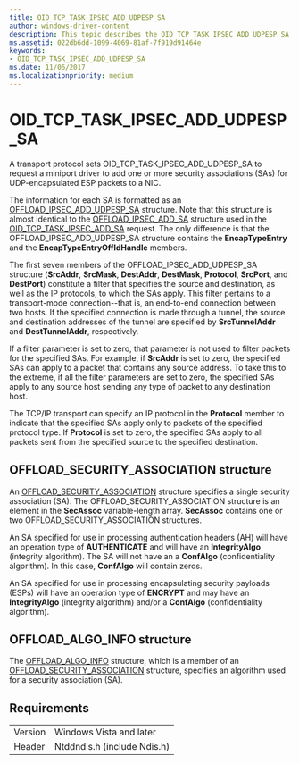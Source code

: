 ```yaml
---
title: OID_TCP_TASK_IPSEC_ADD_UDPESP_SA
author: windows-driver-content
description: This topic describes the OID_TCP_TASK_IPSEC_ADD_UDPESP_SA object identifier (OID).
ms.assetid: 022db6dd-1099-4069-81af-7f919d91464e
keywords:
- OID_TCP_TASK_IPSEC_ADD_UDPESP_SA
ms.date: 11/06/2017
ms.localizationpriority: medium
---
```


# OID_TCP_TASK_IPSEC_ADD_UDPESP_SA

A transport protocol sets OID_TCP_TASK_IPSEC_ADD_UDPESP_SA to request a miniport driver to add one or more security associations (SAs) for UDP-encapsulated ESP packets to a NIC.

The information for each SA is formatted as an [OFFLOAD_IPSEC_ADD_UDPESP_SA](https://msdn.microsoft.com/library/windows/hardware/ff569057) structure. Note that this structure is almost identical to the [OFFLOAD_IPSEC_ADD_SA](https://msdn.microsoft.com/library/windows/hardware/ff569056) structure used in the [OID_TCP_TASK_IPSEC_ADD_SA](oid-tcp-task-ipsec-add-sa.md) request. The only difference is that the OFFLOAD_IPSEC_ADD_UDPESP_SA structure contains the **EncapTypeEntry** and the **EncapTypeEntryOffldHandle** members.

The first seven members of the OFFLOAD_IPSEC_ADD_UDPESP_SA structure (**SrcAddr**, **SrcMask**, **DestAddr**, **DestMask**, **Protocol**, **SrcPort**, and **DestPort**) constitute a filter that specifies the source and destination, as well as the IP protocols, to which the SAs apply. This filter pertains to a transport-mode connection--that is, an end-to-end connection between two hosts. If the specified connection is made through a tunnel, the source and destination addresses of the tunnel are specified by **SrcTunnelAddr** and **DestTunnelAddr**, respectively.

If a filter parameter is set to zero, that parameter is not used to filter packets for the specified SAs. For example, if **SrcAddr** is set to zero, the specified SAs can apply to a packet that contains any source address. To take this to the extreme, if all the filter parameters are set to zero, the specified SAs apply to any source host sending any type of packet to any destination host.

The TCP/IP transport can specify an IP protocol in the **Protocol** member to indicate that the specified SAs apply only to packets of the specified protocol type. If **Protocol** is set to zero, the specified SAs apply to all packets sent from the specified source to the specified destination.

## OFFLOAD_SECURITY_ASSOCIATION structure

An [OFFLOAD_SECURITY_ASSOCIATION](https://msdn.microsoft.com/library/windows/hardware/ff569061) structure specifies a single security association (SA). The OFFLOAD_SECURITY_ASSOCIATION structure is an element in the **SecAssoc** variable-length array. **SecAssoc** contains one or two OFFLOAD_SECURITY_ASSOCIATION structures.

An SA specified for use in processing authentication headers (AH) will have an operation type of **AUTHENTICATE** and will have an **IntegrityAlgo** (integrity algorithm). The SA will not have an a **ConfAlgo** (confidentiality algorithm). In this case, **ConfAlgo** will contain zeros.

An SA specified for use in processing encapsulating security payloads (ESPs) will have an operation type of **ENCRYPT** and may have an **IntegrityAlgo** (integrity algorithm) and/or a **ConfAlgo** (confidentiality algorithm).

## OFFLOAD_ALGO_INFO structure

The [OFFLOAD_ALGO_INFO](https://msdn.microsoft.com/library/windows/hardware/ff568842) structure, which is a member of an [OFFLOAD_SECURITY_ASSOCIATION](https://msdn.microsoft.com/library/windows/hardware/ff569061) structure, specifies an algorithm used for a security association (SA).

## Requirements

| | |
| --- | --- |
| Version | Windows Vista and later |
| Header | Ntddndis.h (include Ndis.h) |

